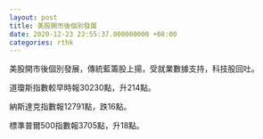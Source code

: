 ```yaml
---
layout: post
title: 美股開市後個別發展
date: 2020-12-23 22:55:37.000000000 +08:00
categories: rthk
---
```


美股開市後個別發展，傳統藍籌股上揚，受就業數據支持，科技股回吐。

道瓊斯指數較早時報30230點，升214點。

納斯達克指數報12791點，跌16點。

標準普爾500指數報3705點，升18點。
